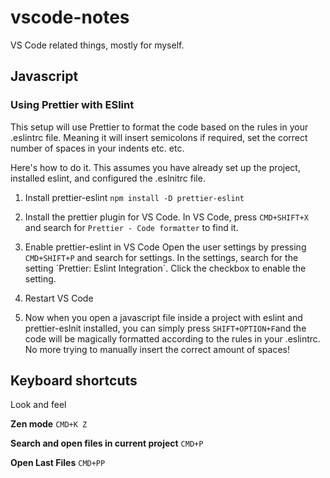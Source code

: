 # vscode-notes
VS Code related things, mostly for myself.

## Javascript

### Using Prettier with ESlint
This setup will use Prettier to format the code based on the rules in your .eslintrc file. Meaning it will insert semicolons if required, set the correct number of spaces in your indents etc. etc.

Here's how to do it. 
This assumes you have already set up the project, installed eslint, and configured the .eslnitrc file.

1. Install prettier-eslint
`npm install -D prettier-eslint`

2. Install the prettier plugin for VS Code.
In VS Code, press `CMD+SHIFT+X` and search for `Prettier - Code formatter` to find it.

3. Enable prettier-eslint in VS Code
Open the user settings by pressing `CMD+SHIFT+P` and search for settings.
In the settings, search for the setting ´Prettier: Eslint Integration´. Click the checkbox to enable the setting.

4. Restart VS Code

5. Now when you open a javascript file inside a project with eslint and prettier-eslnit installed, you can simply press
`SHIFT+OPTION+F`and the code will be magically formatted according to the rules in your .eslintrc. 
No more trying to manually insert the correct amount of spaces!


## Keyboard shortcuts
Look and feel

**Zen mode**
`CMD+K Z`

**Search and open files in current project**
`CMD+P`

**Open Last Files**
`CMD+PP`


